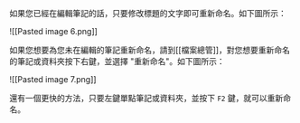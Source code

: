 如果您已經在編輯筆記的話，只要修改標題的文字即可重新命名。如下圖所示：

![[Pasted image 6.png]]

如果您想要為您未在編輯的筆記重新命名，請到[[檔案總管]]，對您想要重新命名的筆記或資料夾按下右鍵，並選擇 "重新命名"。如下圖所示：

![[Pasted image 7.png]]

還有一個更快的方法，只要左鍵單點筆記或資料夾，並按下 `F2` 鍵，就可以重新命名。
